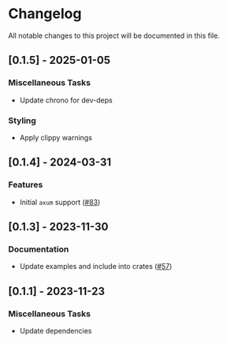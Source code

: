 # Changelog

All notable changes to this project will be documented in this file.

## [0.1.5] - 2025-01-05

### Miscellaneous Tasks

- Update chrono for dev-deps

### Styling

- Apply clippy warnings

<!-- generated by git-cliff -->
## [0.1.4] - 2024-03-31

### Features

- Initial `axum` support ([#83](https://github.com/DDtKey/protect-endpoints/pull/83))

<!-- generated by git-cliff -->
## [0.1.3] - 2023-11-30

### Documentation

- Update examples and include into crates ([#57](https://github.com/DDtKey/protect-endpoints/pull/57))

<!-- generated by git-cliff -->
## [0.1.1] - 2023-11-23

### Miscellaneous Tasks

- Update dependencies

<!-- generated by git-cliff -->

